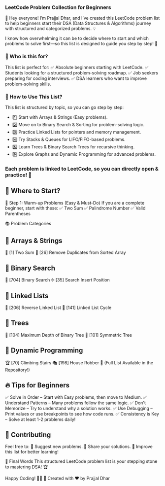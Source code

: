 ### LeetCode Problem Collection for Beginners
👋 Hey everyone! I’m Prajjal Dhar, and I’ve created this LeetCode problem list to help beginners start their DSA (Data Structures & Algorithms) journey with structured and categorized problems. 💡

I know how overwhelming it can be to decide where to start and which problems to solve first—so this list is designed to guide you step by step! 🚀

### 🎯 Who is this for?
This list is perfect for:
✅ Absolute beginners starting with LeetCode.
✅ Students looking for a structured problem-solving roadmap.
✅ Job seekers preparing for coding interviews.
✅ DSA learners who want to improve problem-solving skills.

### 📌 How to Use This List?
This list is structured by topic, so you can go step by step:

- 1️⃣ Start with Arrays & Strings (Easy problems).
- 2️⃣ Move on to Binary Search & Sorting for problem-solving logic.
- 3️⃣ Practice Linked Lists for pointers and memory management.
- 4️⃣ Try Stacks & Queues for LIFO/FIFO-based problems.
- 5️⃣ Learn Trees & Binary Search Trees for recursive thinking.
- 6️⃣ Explore Graphs and Dynamic Programming for advanced problems.

### Each problem is linked to LeetCode, so you can directly open & practice! 🔗

## 🏁 Where to Start?
🔹 Step 1: Warm-up Problems (Easy & Must-Do)
If you are a complete beginner, start with these:
✅ Two Sum
✅ Palindrome Number
✅ Valid Parentheses

📚 Problem Categories

## 📌 Arrays & Strings
🏹 [1] Two Sum
🔄 [26] Remove Duplicates from Sorted Array

## 🔎 Binary Search
🎯 [704] Binary Search
➗ [35] Search Insert Position

## 🔗 Linked Lists
🔗 [206] Reverse Linked List
🚀 [141] Linked List Cycle

## 🌲 Trees
🌳 [104] Maximum Depth of Binary Tree
🔄 [101] Symmetric Tree

## 🎯 Dynamic Programming
🏆 [70] Climbing Stairs
🎭 [198] House Robber
📌 (Full List Available in the Repository!)

## 🔥 Tips for Beginners
✅ Solve in Order – Start with Easy problems, then move to Medium.
✅ Understand Patterns – Many problems follow the same logic.
✅ Don't Memorize – Try to understand why a solution works.
✅ Use Debugging – Print values or use breakpoints to see how code runs.
✅ Consistency is Key – Solve at least 1-2 problems daily!

## 🤝 Contributing
Feel free to:
📌 Suggest new problems.
📌 Share your solutions.
📌 Improve this list for better learning!

🚀 Final Words
This structured LeetCode problem list is your stepping stone to mastering DSA! 🏆

Happy Coding! 🚀🔥
📌 Created with ❤️ by Prajjal Dhar

